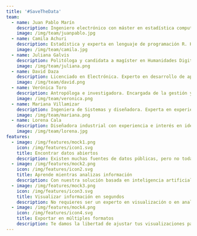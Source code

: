 ```yaml
---
title: '#SaveTheData'
team:
  - name: Juan Pablo Marín
    description: Ingeniero electrónico con máster en estadística computacional. Experto en ciencia de datos con aplicaciones en múltiples áreas como la economía, hidrología y periodismo.
    image: /img/team/juanpablo.jpg
  - name: Camila Achuri
    description: Estadística y experta en lenguaje de programación R. Ha desarrollado diversas aplicaciones de visualización de datos en temas de movilidad y datos abiertos.
    image: /img/team/camila.jpg
  - name: Juliana Galvis
    description: Politóloga y candidata a magíster en Humanidades Digitales. Actualmente lidera el desarrollo de la base de datos Who Is, además de apoyar investigaciones periodísticas y creación de bases de datos.
    image: /img/team/juliana.png
  - name: David Daza
    description: Licenciado en Electrónica. Experto en desarrollo de aplicaciones y sitios web con énfasis en periodismo de datos y gestión de contenidos de múltiples bases de datos.
    image: /img/team/david.png
  - name: Verónica Toro
    description: Antropóloga e investigadora. Encargada de la gestión y organización de la comunidad datera en Colombia y Latinoamérica, además de apoyar las investigaciones periodísticas y la creación de bases de datos.
    image: /img/team/veronica.png
  - name: Mariana Villamizar
    description: Ingeniera de Sistemas y diseñadora. Experta en experiencia de usuario, visualización de datos y comunicación gráfica. Feminista.
    image: /img/team/mariana.png
  - name: Lorena Cala
    description: Diseñadora industrial con experiencia e interés en ideación y comunicación para marketing, branding y design thinking.
    image: /img/team/lorena.jpg
features:
  - image: /img/features/mock1.png
    icon: /img/features/icon1.svg
    title: Encontrar datos abiertos
    description: Existen muchas fuentes de datos públicas, pero no todas son accesibles ni tienen formatos adecuados para trabajarlas. Encuentra información limpia y organizada de múltiples fuentes y seleccionada por la propia comunidad de datos.
  - image: /img/features/mock2.png
    icon: /img/features/icon2.svg
    title: Aprende mientras analizas información
    description: Con nuestra solución basada en inteligencia artificial aprendes a visualizar datos mientras usas la herramienta. Nuestro motor de recomendación de visualizaciones está para ayudarte a aprovechar al máximo tus datos.
  - image: /img/features/mock3.png
    icon: /img/features/icon3.svg
    title: Visualizar información en segundos
    description: No requieres ser un experto en visualización o en analítica de datos para obtener respuestas en segundos. Con unos cuantos clicks y nuestra solución de fácil uso podrás comunicar mejor tu información.
  - image: /img/features/mock4.png
    icon: /img/features/icon4.svg
    title: Exportar en múltiples formatos
    description: Te damos la libertad de ajustar tus visualizaciones para impresión o para la web según tus propios requerimientos. Todas las visualizaciones se pueden exportar en diversos formatos como PDF, HTML, SVG, PNG o JPEG.
---
```

